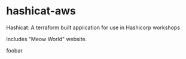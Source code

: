 # hashicat-aws
Hashicat: A terraform built application for use in Hashicorp workshops

Includes "Meow World" website.

foobar